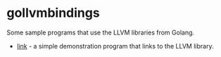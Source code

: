 # gollvmbindings

Some sample programs that use the LLVM libraries from Golang.

-   [link](link/README.md) - a simple demonstration program that links to the
    LLVM library.
